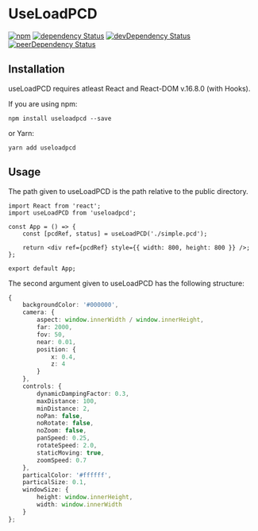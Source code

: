 # UseLoadPCD

[![npm](https://img.shields.io/npm/v/useloadpcd.svg)](https://www.npmjs.com/package/useloadpcd)
[![dependency Status](https://img.shields.io/david/dparfitt/useloadpcd.svg?maxAge=1000)](https://david-dm.org/dparfitt/useloadpcd)
[![devDependency Status](https://img.shields.io/david/dev/dparfitt/useloadpcd.svg?maxAge=1000)](https://david-dm.org/dparfitt/useloadpcd)
[![peerDependency Status](https://img.shields.io/david/peer/dparfitt/useloadpcd.svg?maxAge=1000)](https://david-dm.org/dparfitt/useloadpcd)

## Installation

useLoadPCD requires atleast React and React-DOM v.16.8.0 (with Hooks).

If you are using npm:

```shell
npm install useloadpcd --save
```

or Yarn:

```shell
yarn add useloadpcd
```

## Usage

The path given to useLoadPCD is the path relative to the public directory.

```tsx
import React from 'react';
import useLoadPCD from 'useloadpcd';

const App = () => {
    const [pcdRef, status] = useLoadPCD('./simple.pcd');

    return <div ref={pcdRef} style={{ width: 800, height: 800 }} />;
};

export default App;
```

The second argument given to useLoadPCD has the following structure:

```typescript
{
    backgroundColor: '#000000',
    camera: {
        aspect: window.innerWidth / window.innerHeight,
        far: 2000,
        fov: 50,
        near: 0.01,
        position: {
            x: 0.4,
            z: 4
        }
    },
    controls: {
        dynamicDampingFactor: 0.3,
        maxDistance: 100,
        minDistance: 2,
        noPan: false,
        noRotate: false,
        noZoom: false,
        panSpeed: 0.25,
        rotateSpeed: 2.0,
        staticMoving: true,
        zoomSpeed: 0.7
    },
    particalColor: '#ffffff',
    particalSize: 0.1,
    windowSize: {
        height: window.innerHeight,
        width: window.innerWidth
    }
};
```
